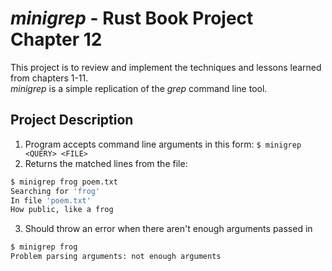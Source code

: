 # *minigrep* - Rust Book Project Chapter 12
This project is to review and implement the techniques and lessons learned from chapters 1-11.  
*minigrep* is a simple replication of the *grep* command line tool.  

## Project Description
1. Program accepts command line arguments in this form: `$ minigrep <QUERY> <FILE>`
2. Returns the matched lines from the file:  
```bash
$ minigrep frog poem.txt
Searching for 'frog'
In file 'poem.txt'
How public, like a frog
```
3. Should throw an error when there aren't enough arguments passed in
```bash
$ minigrep frog
Problem parsing arguments: not enough arguments
```
